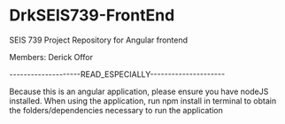 # DrkSEIS739-FrontEnd
SEIS 739 Project Repository for Angular frontend

Members: Derick Offor

--------------------READ_ESPECIALLY---------------------

Because this is an angular application, please ensure you have nodeJS installed.
When using the application, run npm install in terminal to obtain the folders/dependencies necessary to run the application
